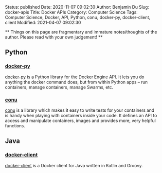 Status: published
Date: 2020-11-07 09:02:30
Author: Benjamin Du
Slug: docker-apis
Title: Docker APIs
Category: Computer Science
Tags: Computer Science, Docker, API, Python, conu, docker-py, docker-client, client
Modified: 2021-04-07 09:02:30

**
Things on this page are fragmentary and immature notes/thoughts of the author.
Please read with your own judgement!
**

## Python 
### [docker-py](https://github.com/docker/docker-py)
[docker-py](https://github.com/docker/docker-py)
is a Python library for the Docker Engine API. 
It lets you do anything the docker command does, 
but from within Python apps 
– run containers, manage containers, manage Swarms, etc.



### [conu](https://github.com/user-cont/conu)

[conu](https://github.com/user-cont/conu)
is a library which makes it easy to write tests for your containers 
and is handy when playing with containers inside your code. 
It defines an API to access and manipulate 
containers, images and provides more, very helpful functions.

## Java

### [docker-client](https://github.com/gesellix/docker-client)
[docker-client](https://github.com/gesellix/docker-client)
is a Docker client for Java written in Kotlin and Groovy.


